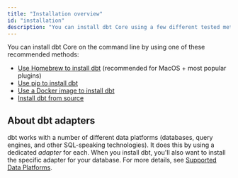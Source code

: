 ```yaml
---
title: "Installation overview"
id: "installation"
description: "You can install dbt Core using a few different tested methods."
---
```


You can install dbt Core on the command line by using one of these recommended methods:

- [Use Homebrew to install dbt](/docs/get-started/homebrew-install) (recommended for MacOS + most popular plugins)
- [Use pip to install dbt](/docs/get-started/pip-install)
- [Use a Docker image to install dbt](/docs/get-started/docker-install)
- [Install dbt from source](/docs/get-started/source-install)


## About dbt adapters

dbt works with a number of different data platforms (databases, query engines, and other SQL-speaking technologies). It does this by using a dedicated _adapter_ for each. When you install dbt, you'll also want to install the specific adapter for your database. For more details, see [Supported Data Platforms](supported-data-platforms).

